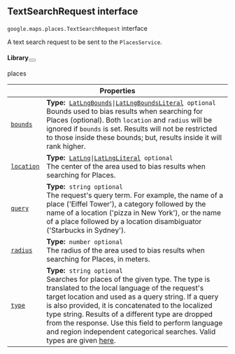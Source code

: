 
<devsite-heading text=" TextSearchRequest interface" for="TextSearchRequest" level="h2" link="" toc="" back-to-top=""><h2 id="TextSearchRequest" is-upgraded="">TextSearchRequest interface </h2></devsite-heading>
<p>
<code translate="no" dir="ltr"><span itemprop="path">google.maps.places</span>.<span itemprop="name">TextSearchRequest</span></code>
interface
</p>
<p>A text search request to be sent to the <code translate="no" dir="ltr">PlacesService</code>.</p>
<devsite-heading text="Library" for="library_5" level="h4" link=""><h4 is-upgraded="" id="library_5">Library<button role="button" class="devsite-heading-link button-flat material-icons" data-title="Copy link to this section"></button></h4></devsite-heading>
<p>places</p>
<div class="devsite-table-wrapper"><table class="properties responsive" summary="interface TextSearchRequest - Properties">
<thead>
<tr><th colspan="2">Properties</th>
</tr></thead>
<tbody>
<tr id="TextSearchRequest.bounds">
<td itemprop="property"><code translate="no" dir="ltr"><a class="secret-link" href="#TextSearchRequest.bounds"><span>bounds</span></a></code></td>
<td><div><strong>Type:</strong>&nbsp; <code translate="no" dir="ltr"><a href="LatLngBounds.md">LatLngBounds</a>|<a href="LatLngBoundsLiteral.md">LatLngBoundsLiteral</a> <span class="optional-type-annotation">optional</span></code></div>
<div class="desc">Bounds used to bias results when searching for Places (optional). Both <code translate="no" dir="ltr">location</code> and <code translate="no" dir="ltr">radius</code> will be ignored if <code translate="no" dir="ltr">bounds</code> is set. Results will not be restricted to those inside these bounds; but, results inside it will rank higher.</div></td>
</tr>
<tr id="TextSearchRequest.location">
<td itemprop="property"><code translate="no" dir="ltr"><a class="secret-link" href="#TextSearchRequest.location"><span>location</span></a></code></td>
<td><div><strong>Type:</strong>&nbsp; <code translate="no" dir="ltr"><a href="LatLng.md">LatLng</a>|<a href="LatLngLiteral.md">LatLngLiteral</a> <span class="optional-type-annotation">optional</span></code></div>
<div class="desc">The center of the area used to bias results when searching for Places.</div></td>
</tr>
<tr id="TextSearchRequest.query">
<td itemprop="property"><code translate="no" dir="ltr"><a class="secret-link" href="#TextSearchRequest.query"><span>query</span></a></code></td>
<td><div><strong>Type:</strong>&nbsp; <code translate="no" dir="ltr">string <span class="optional-type-annotation">optional</span></code></div>
<div class="desc">The request's query term. For example, the name of a place ('Eiffel Tower'), a category followed by the name of a location ('pizza in New York'), or the name of a place followed by a location disambiguator ('Starbucks in Sydney').</div></td>
</tr>
<tr id="TextSearchRequest.radius">
<td itemprop="property"><code translate="no" dir="ltr"><a class="secret-link" href="#TextSearchRequest.radius"><span>radius</span></a></code></td>
<td><div><strong>Type:</strong>&nbsp; <code translate="no" dir="ltr">number <span class="optional-type-annotation">optional</span></code></div>
<div class="desc">The radius of the area used to bias results when searching for Places, in meters.</div></td>
</tr>
<tr id="TextSearchRequest.type">
<td itemprop="property"><code translate="no" dir="ltr"><a class="secret-link" href="#TextSearchRequest.type"><span>type</span></a></code></td>
<td><div><strong>Type:</strong>&nbsp; <code translate="no" dir="ltr">string <span class="optional-type-annotation">optional</span></code></div>
<div class="desc">Searches for places of the given type. The type is translated to the local language of the request's target location and used as a query string. If a query is also provided, it is concatenated to the localized type string. Results of a different type are dropped from the response. Use this field to perform language and region independent categorical searches. Valid types are given <a href="/maps/documentation/places/supported_types">here</a>.</div></td>
</tr>
</tbody>
</table></div>
<script src="replace_links.js"></script>
